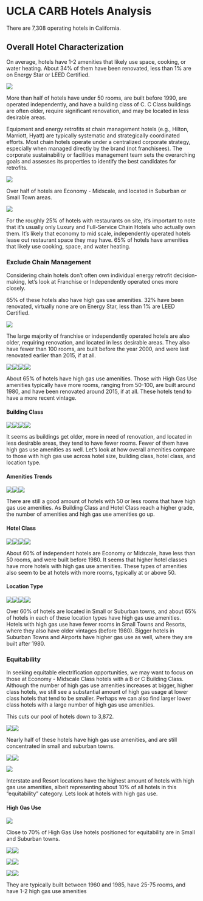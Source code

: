 UCLA CARB Hotels Analysis
================

There are 7,308 operating hotels in California.

## Overall Hotel Characterization

On average, hotels have 1-2 amenities that likely use space, cooking, or
water heating. About 34% of them have been renovated, less than 1% are
on Energy Star or LEED Certified.

![](hotels_files/figure-gfm/unnamed-chunk-10-1.png)<!-- -->

More than half of hotels have under 50 rooms, are built before 1990, are
operated independently, and have a building class of C. C Class
buildings are often older, require significant renovation, and may be
located in less desirable areas.

Equipment and energy retrofits at chain management hotels (e.g., Hilton,
Marriott, Hyatt) are typically systematic and strategically coordinated
efforts. Most chain hotels operate under a centralized corporate
strategy, especially when managed directly by the brand (not
franchisees). The corporate sustainability or facilities management team
sets the overarching goals and assesses its properties to identify the
best candidates for retrofits.

![](hotels_files/figure-gfm/unnamed-chunk-11-1.png)<!-- -->

Over half of hotels are Economy - Midscale, and located in Suburban or
Small Town areas.

![](hotels_files/figure-gfm/unnamed-chunk-12-1.png)<!-- -->

For the roughly 25% of hotels with restaurants on site, it’s important
to note that it’s usually only Luxury and Full-Service Chain Hotels who
actually own them. It’s likely that economy to mid scale, independently
operated hotels lease out restaurant space they may have. 65% of hotels
have amenities that likely use cooking, space, and water heating.

### Exclude Chain Management

Considering chain hotels don’t often own individual energy retrofit
decision-making, let’s look at Franchise or Independently operated ones
more closely.

65% of these hotels also have high gas use amenities. 32% have been
renovated, virtually none are on Energy Star, less than 1% are LEED
Certified.

![](hotels_files/figure-gfm/unnamed-chunk-14-1.png)<!-- -->

The large majority of franchise or independently operated hotels are
also older, requiring renovation, and located in less desirable areas.
They also have fewer than 100 rooms, are built before the year 2000, and
were last renovated earlier than 2015, if at all.

![](hotels_files/figure-gfm/unnamed-chunk-15-1.png)<!-- -->![](hotels_files/figure-gfm/unnamed-chunk-15-2.png)<!-- -->![](hotels_files/figure-gfm/unnamed-chunk-15-3.png)<!-- -->![](hotels_files/figure-gfm/unnamed-chunk-15-4.png)<!-- -->

About 65% of hotels have high gas use amenities. Those with High Gas Use
amenities typically have more rooms, ranging from 50-100, are built
around 1980, and have been renovated around 2015, if at all. These
hotels tend to have a more recent vintage.

#### Building Class

![](hotels_files/figure-gfm/unnamed-chunk-16-1.png)<!-- -->![](hotels_files/figure-gfm/unnamed-chunk-16-2.png)<!-- -->![](hotels_files/figure-gfm/unnamed-chunk-16-3.png)<!-- -->![](hotels_files/figure-gfm/unnamed-chunk-16-4.png)<!-- -->

It seems as buildings get older, more in need of renovation, and located
in less desirable areas, they tend to have fewer rooms. Fewer of them
have high gas use amenities as well. Let’s look at how overall amenities
compare to those with high gas use across hotel size, building class,
hotel class, and location type.

#### Amenities Trends

![](hotels_files/figure-gfm/unnamed-chunk-17-1.png)<!-- -->![](hotels_files/figure-gfm/unnamed-chunk-17-2.png)<!-- -->![](hotels_files/figure-gfm/unnamed-chunk-17-3.png)<!-- -->

There are still a good amount of hotels with 50 or less rooms that have
high gas use amenities. As Building Class and Hotel Class reach a higher
grade, the number of amenities and high gas use amenities go up.

#### Hotel Class

![](hotels_files/figure-gfm/unnamed-chunk-18-1.png)<!-- -->![](hotels_files/figure-gfm/unnamed-chunk-18-2.png)<!-- -->![](hotels_files/figure-gfm/unnamed-chunk-18-3.png)<!-- -->![](hotels_files/figure-gfm/unnamed-chunk-18-4.png)<!-- -->

About 60% of independent hotels are Economy or Midscale, have less than
50 rooms, and were built before 1980. It seems that higher hotel classes
have more hotels with high gas use amenities. These types of amenities
also seem to be at hotels with more rooms, typically at or above 50.

#### Location Type

![](hotels_files/figure-gfm/unnamed-chunk-19-1.png)<!-- -->![](hotels_files/figure-gfm/unnamed-chunk-19-2.png)<!-- -->![](hotels_files/figure-gfm/unnamed-chunk-19-3.png)<!-- -->![](hotels_files/figure-gfm/unnamed-chunk-19-4.png)<!-- -->

Over 60% of hotels are located in Small or Suburban towns, and about 65%
of hotels in each of these location types have high gas use amenities.
Hotels with high gas use have fewer rooms in Small Towns and Resorts,
where they also have older vintages (before 1980). Bigger hotels in
Suburban Towns and Airports have higher gas use as well, where they are
built after 1980.

### Equitability

In seeking equitable electrification opportunities, we may want to focus
on those at Economy - Midscale Class hotels with a B or C Building
Class. Although the number of high gas use amenities increases at
bigger, higher class hotels, we still see a substantial amount of high
gas usage at lower class hotels that tend to be smaller. Perhaps we can
also find larger lower class hotels with a large number of high gas use
amenities.

This cuts our pool of hotels down to 3,872.

![](hotels_files/figure-gfm/unnamed-chunk-21-1.png)<!-- -->![](hotels_files/figure-gfm/unnamed-chunk-21-2.png)<!-- -->

Nearly half of these hotels have high gas use amenities, and are still
concentrated in small and suburban towns.

![](hotels_files/figure-gfm/unnamed-chunk-22-1.png)<!-- -->![](hotels_files/figure-gfm/unnamed-chunk-22-2.png)<!-- -->

![](hotels_files/figure-gfm/unnamed-chunk-23-1.png)<!-- -->

Interstate and Resort locations have the highest amount of hotels with
high gas use amenities, albeit representing about 10% of all hotels in
this “equitability” category. Lets look at hotels with high gas use.

#### High Gas Use

![](hotels_files/figure-gfm/unnamed-chunk-25-1.png)<!-- -->

Close to 70% of High Gas Use hotels positioned for equitability are in
Small and Suburban towns.

![](hotels_files/figure-gfm/unnamed-chunk-26-1.png)<!-- -->![](hotels_files/figure-gfm/unnamed-chunk-26-2.png)<!-- -->

![](hotels_files/figure-gfm/unnamed-chunk-27-1.png)<!-- -->![](hotels_files/figure-gfm/unnamed-chunk-27-2.png)<!-- -->

![](hotels_files/figure-gfm/unnamed-chunk-28-1.png)<!-- -->![](hotels_files/figure-gfm/unnamed-chunk-28-2.png)<!-- -->

They are typically built between 1960 and 1985, have 25-75 rooms, and
have 1-2 high gas use amenities
